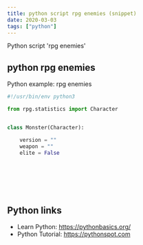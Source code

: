 ```yaml
---
title: python script rpg enemies (snippet)
date: 2020-03-03
tags: ["python"]
---
```

Python script 'rpg enemies'


## python rpg enemies

Python example: rpg enemies

```python
#!/usr/bin/env python3

from rpg.statistics import Character


class Monster(Character):

    version = ""
    weapon = ""
    elite = False








```

## Python links

- Learn Python: https://pythonbasics.org/
- Python Tutorial: https://pythonspot.com
